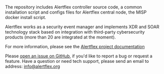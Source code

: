 The repository includes Alertflex controller source code, a common installation script and configs files for Alertflex central node, the MISP docker install script.

Alertflex works as a security event manager and implements XDR and SOAR technology stack based on integration with third-party cybersecurity products (more than 20 are integrated at the moment).

For more information, please see the [Alertflex project documentation](https://alertflex.org/doc/index.html)
	
Please [open an issue on GitHub](https://github.com/alertflex/altprobe/issues), if you'd like to report a bug or request a feature. 
Have a question or need tech support, please send an email to address: info@alertflex.org

